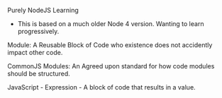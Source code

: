 Purely NodeJS Learning
- This is based on a much older Node 4 version. Wanting to learn progressively.

Module:
A Reusable Block of Code who existence does not accidently impact other code.

CommonJS Modules:
An Agreed upon standard for how code modules should be structured.

JavaScript -
Expression - A block of code that results in a value.
